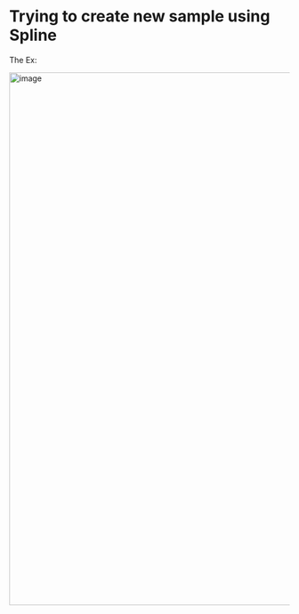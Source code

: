 # Trying to create new sample using Spline


The Ex: 

<img width="958" alt="image" src="https://github.com/Hareesh061/Spline-Sample-Repo/assets/90563881/1aa1b2a0-7024-463c-9356-7440be32c4ca">
